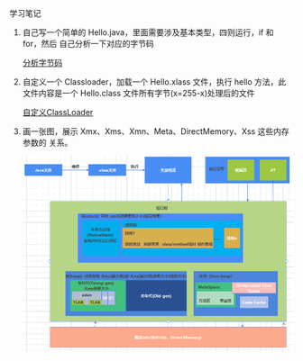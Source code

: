 学习笔记

1. 自己写一个简单的 Hello.java，里面需要涉及基本类型，四则运行，if 和 for，然后 自己分析一下对应的字节码

   [分析字节码](https://github.com/vinceDa/JAVA-01/blob/main/Week_01/homework/%E5%AD%97%E8%8A%82%E7%A0%81%E5%88%86%E6%9E%90.md)

2. 自定义一个 Classloader，加载一个 Hello.xlass 文件，执行 hello 方法，此文件内容是一个 Hello.class 文件所有字节(x=255-x)处理后的文件

   [自定义ClassLoader](https://github.com/vinceDa/JAVA-01/blob/main/Week_01/homework/CustomClassLoader.java)

3. 画一张图，展示 Xmx、Xms、Xmn、Meta、DirectMemory、Xss 这些内存参数的 关系。

   ![JVM分析图](./homework/jvm.png)

